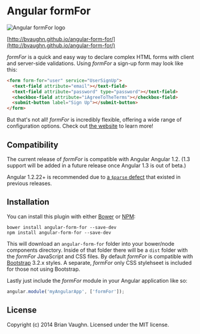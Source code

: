 # Angular formFor

![Angular formFor logo](http://bvaughn.github.io/angular-form-for/app/images/form-for-logo-small.png)

[http://bvaughn.github.io/angular-form-for/](http://bvaughn.github.io/angular-form-for/)

*formFor* is a quick and easy way to declare complex HTML forms with client and server-side validations.
Using *formFor* a sign-up form may look like this:

```html
<form form-for="user" service="UserSignUp">
  <text-field attribute="email"></text-field>
  <text-field attribute="password" type="password"></text-field>
  <checkbox-field attribute="iAgreeToTheTerms"></checkbox-field>
  <submit-button label="Sign Up"></submit-button>
</form>
```

But that's not all! *formFor* is incredibly flexible, offering a wide range of configuration options.
Check out [the website](http://bvaughn.github.io/angular-form-for/) to learn more!

## Compatibility

The current release of *formFor* is compatible with Angular Angular 1.2.
(1.3 support will be added in a future release once Angular 1.3 is out of beta.)

Angular 1.2.22+ is recommended due to [a `$parse` defect](https://github.com/angular/angular.js/issues/2845) that existed in previous releases.

## Installation

You can install this plugin with either [Bower](http://bower.io/) or [NPM](https://www.npmjs.org/):

```shell
bower install angular-form-for --save-dev
npm install angular-form-for --save-dev
```

This will download an `angular-form-for` folder into your bower/node components directory. Inside of that folder there will be a `dist` folder with the *formFor* JavaScript and CSS files. By default *formFor* is compatible with [Bootstrap](getbootstrap.com) 3.2.x styles. A separate, *formFor* only CSS stylehseet is included for those not using Bootstrap.

Lastly just include the *formFor* module in your Angular application like so:

```js
angular.module('myAngularApp', ['formFor']);
```

## License

Copyright (c) 2014 Brian Vaughn. Licensed under the MIT license.
